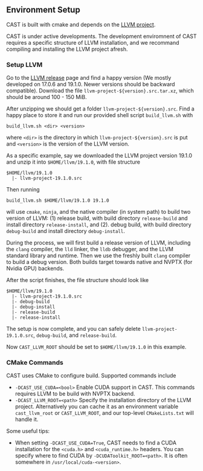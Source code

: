 ## Environment Setup

CAST is built with cmake and depends on the [LLVM project](https://github.com/llvm/llvm-project).

CAST is under active developments. The development enviromnent of CAST requires a specific structure of LLVM installation, and we recommand compiling and installing the LLVM project afresh.

### Setup LLVM
Go to the [LLVM release](https://releases.llvm.org/) page and find a happy version (We mostly developed on 17.0.6 and 19.1.0. Newer versions should be backward compatible). Download the file `llvm-project-${version}.src.tar.xz`, which should be around 100 - 150 MiB.

After unzipping we should get a folder `llvm-project-${version}.src`. Find a happy place to store it and run our provided shell script `build_llvm.sh` with 

```
build_llvm.sh <dir> <version>
```
where `<dir>` is the directory in which `llvm-project-${version}.src` is put and `<version>` is the version of the LLVM version.

As a specific example, say we downloaded the LLVM project version 19.1.0 and unzip it into `$HOME/llvm/19.1.0`, with file structure
```
$HOME/llvm/19.1.0
  |- llvm-project-19.1.0.src
```
Then running
```
build_llvm.sh $HOME/llvm/19.1.0 19.1.0
```
will use `cmake`, `ninja`, and the native compiler (in system path) to build two version of LLVM: (1) release build, with build directory `release-build` and install directory `release-install`, and (2). debug build, with build directory `debug-build` and install directory `debug-install`.

During the process, we will first build a release version of LLVM, including the `clang` compiler, the `lld` linker, the `lldb` debugger, and the LLVM standard library and runtime. Then we use the freshly built `clang` compiler to build a debug version. Both builds target towards native and NVPTX (for Nvidia GPU) backends.

After the script finishes, the file structure should look like
```
$HOME/llvm/19.1.0
  |- llvm-project-19.1.0.src
  |- debug-build
  |- debug-install
  |- release-build
  |- release-install
```
The setup is now complete, and you can safely delete `llvm-project-19.1.0.src`, `debug-build`, and `release-build`. 

Now `CAST_LLVM_ROOT` should be set to `$HOME/llvm/19.1.0` in this example.

### CMake Commands
CAST uses CMake to configure build. Supported commands include
- `-DCAST_USE_CUDA=<bool>` Enable CUDA support in CAST. This commands requires LLVM to be build with NVPTX backend.
- `-DCAST_LLVM_ROOT=<path>` Specify the installation directory of the LLVM project. Alternatively you can cache it as an environment variable `cast_llvm_root` or `CAST_LLVM_ROOT`, and our top-level `CMakeLists.txt` will handle it.

Some useful tips:
- When setting `-DCAST_USE_CUDA=True`, CAST needs to find a CUDA installation for the `<cuda.h>` and `<cuda_runtime.h>` headers. You can specify where to find CUDA by `-DCUDAToolkit_ROOT=<path>`. It is often somewhere in `/usr/local/cuda-<version>`. 
